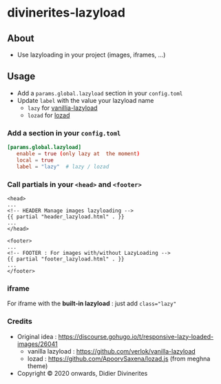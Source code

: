 # divinerites-lazyload

## About

- Use lazyloading in your project (images, iframes, ...)

## Usage

- Add a `params.global.lazyload` section in your `config.toml`
- Update `label` with the value your lazyload name
  - `lazy` for [vanillia-lazyload](https://github.com/verlok/vanilla-lazyload)
  - `lozad` for [lozad](https://github.com/ApoorvSaxena/lozad.js)

### Add a section in your `config.toml`

```toml
[params.global.lazyload]
   enable = true (only lazy at  the moment)
   local = true
   label = "lazy"  # lazy / lozad
```

### Call partials in your `<head>` and `<footer>`

```go-html-template
<head>
...
<!-- HEADER Manage images lazyloading -->
{{ partial "header_lazyload.html" . }}
...
</head>
```

```go-html-template
<footer>
...
<!-- FOOTER : For images with/without LazyLoading -->
{{ partial "footer_lazyload.html" . }}
...
</footer>
```

### iframe

For iframe with the **built-in lazyload** : just add `class="lazy"`

### Credits

- Original idea : https://discourse.gohugo.io/t/responsive-lazy-loaded-images/26041
  - vanilla lazyload : https://github.com/verlok/vanilla-lazyload
  - lozad : https://github.com/ApoorvSaxena/lozad.js (from meghna theme)
- Copyright © 2020 onwards, Didier Divinerites

